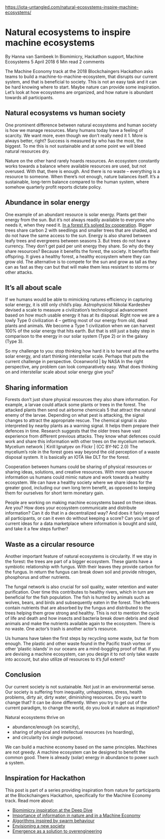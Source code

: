 https://iota-untangled.com/natural-ecosystems-inspire-machine-ecosystems/

# Natural ecosystems to inspire machine ecosystems
By Hanna van Sambeek
In Biomimicry, Hackathon support, Machine Ecosystems
5 April 2018
6 Min read
2 comments

The Machine Economy track at the 2018 Blockchaingers Hackathon asks teams to build a machine-to-machine-ecosystem, that disrupts our current system, and that is beneficial to society. This is not an easy task and it can be hard knowing where to start. Maybe nature can provide some inspiration. Let’s look at how ecosystems are organized, and how nature is abundant towards all participants.

## Natural ecosystems vs human society

One prominent difference between natural ecosystems and human society is how we manage resources. Many humans today have a feeling of scarcity. We want more, even though we don’t really need it 1. More is always better, right? Success is measured by who has the most, the biggest. To me this is not sustainable and at some point we will bleed natural resources dry.

Nature on the other hand rarely hoards resources. An ecosystem constantly works towards a balance where available resources are used, but not overused. With that, there is enough. And there is no waste – everything is a resource to someone. When there’s not enough, nature balances itself. It’s a sustainable, long-term balance compared to the human system, where somehow quarterly profit reports dictate policy.

## Abundance in solar energy

One example of an abundant resource is solar energy. Plants get their energy from the sun. But it’s not always readily available to everyone who needs it, when they need it. [In a forest it’s solved by cooperation](https://iota-untangled.com/talking-forests-inspiration-for-resilient-machine-ecosystems/). Bigger trees share carbon 2 with seedlings and smaller trees that are shaded, and do not have the same access to the sun. Energy is also shared between leafy trees and evergreens between seasons 3. But trees do not have a currency. They don’t get paid per unit energy they share. So why do they share resources? Because it benefits the forest, the society. It benefits their offspring. It gives a healthy forest, a healthy ecosystem where they can grow old. The alternative is to compete for the sun and grow as tall as they can as fast as they can but that will make them less resistant to storms or other attacks.

## It’s all about scale

If we humans would be able to mimicking natures efficiency in capturing solar energy, it is still only child’s play. Astrophysicist Nikolai Kardeshev devised a scale to measure a civilization’s technological advancement based on how much usable energy it has at its disposal. Right now we are a lowly Type 0 civilization 4 – getting most of our energy from old, dead plants and animals. We become a Type 1 civilization when we can harvest 100% of the solar energy that hits earth. But that is still just a baby step in comparison to the energy in our solar system (Type 2) or in the galaxy (Type 3).

So my challenge to you: stop thinking how hard it is to harvest all the earths solar energy, and start thinking interstellar scale. Perhaps that puts the current challenge in perspective.
Oceanworld | by NASA
In the right perspective, any problem can look comparatively easy. What does thinking on and interstellar scale about solar energy give you?

## Sharing information

Forests don’t just share physical resources they also share information. For example, a larvae could attack some plants or trees in the forest. The attacked plants then send out airborne chemicals 5 that attract the natural enemy of the larvae. Depending on what pest is attacking, the signal changes to attract the appropriate rescue. The chemical signal is also interpreted by nearby plants as a warning signal. It helps them prepare their defences in time. Research suggests that the older trees have vast experience from different previous attacks. They know what defences could work and share this information with other trees on the mycelium network.
Mycelium network | Kirill Ignatyev on Flickr | (CC BY-NC 2.0)
The mycelium’s role in the forest goes way beyond the old perception of a waste disposal system. It is basically an IOTA like DLT for the forest.

Cooperation between humans could be sharing of physical resources or sharing ideas, solutions, and creative resources. With more open source information us humans could mimic nature and work towards a healthy ecosystem. We can have a healthy society where we share ideas for the greater good, including our own long term benefit, as opposed to keeping them for ourselves for short term monetary gain.

People are working on making machine ecosystems based on these ideas. Are you? How does your ecosystem communicate and distribute information? Can it do that in a decentralized way? And does it fairly reward all participants, or can it even do without keeping a score? Can you let go of current ideas for a data marketplace where information is bought and sold, and take it a few steps further?

## Waste as a circular resource

Another important feature of natural ecosystems is circularity. If we stay in the forest: the trees are part of a bigger ecosystem. These giants have a symbiotic relationship with fungus. With their leaves they provide carbon for the fungus. In return the fungus can break down soil and provide nitrogen, phosphorus and other nutrients.

The fungal network is also crucial for soil quality, water retention and water purification. Over time this contributes to healthy rivers, which in turn are beneficial for the fish population. The fish is hunted by animals such as wolves, bears, and birds and subsequently eaten in the forest. The leftovers contain nutrients that are absorbed by the fungus and distributed to the trees helping them grow strong and healthy. This is not to mention the cycle of life and death and how insects and bacteria break down debris and dead animals and make the nutrients available again to the ecosystem. There is no waste. One actor’s trash is another actor’s resource.

Us humans have taken the first steps by recycling some waste, but far from enough. The plastic and other waste found in the Pacific trash vortex or other ‘plastic islands’ in our oceans are a mind-boggling proof of that. If you are devising a machine ecosystem, can you design it to not only take waste into account, but also utilize *all* resources to it’s *full* extent?

## Conclusion

Our current society is not sustainable. Not just in an environmental sense. Our society is suffering from inequality, unhappiness, stress, health problems, dirty air, dirty water, diminishing resources. Do you want to change that? It can be done differently. When you try to get out of the current paradigm, to change the world, do you look at nature as inspiration?

Natural ecosystems thrive on

- abundance/enough (vs scarcity),
- sharing of physical and intellectual resources (vs hoarding),
- and circularity (vs single purpose).

We can build a machine economy based on the same principles. Machines are not greedy. A machine ecosystem can be designed to benefit the common good. There is already (solar) energy in abundance to power such a system.

## Inspiration for Hackathon

This post is part of a series providing inspiration from nature for participants at the Blockchaingers Hackathon, specifically for the Machine Economy track. Read more about:

- [Biomimicry inspiration at the Deep Dive](https://iota-untangled.com/nature-inspiration-worlds-largest-hackathon/)
- [Importance of information in nature and in a Machine Economy](https://iota-untangled.com/biomimicry-information-machine-economy/)
- [Algorithms inspired by swarm behaviour](https://iota-untangled.com/algorithms-inspired-swarm-behaviour/)
- [Envisioning a new society](https://iota-untangled.com/envisioning-a-new-society/)
- [Emergence as a solution to overengineering](https://iota-untangled.com/emergence-solution-overengineering/)

